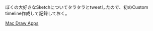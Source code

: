 ぼくの大好きなSketchについてタラタラとtweetしたので、初のCustom timeline作成して記録しておく。

<a class="twitter-timeline" href="https://twitter.com/dictav/timelines/412769258095915008" data-widget-id="412771305553797120">Mac Draw Apps</a>

<script src="/lib/twitter-widget.js"></script>

